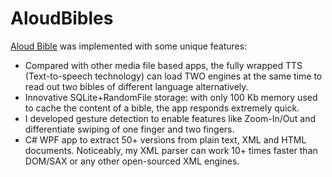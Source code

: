 # AloudBibles


[Aloud Bible](https://play.google.com/store/apps/details?id=com.alouder.bibles ) was implemented with some unique features:
* Compared with other media file based apps, the fully wrapped TTS (Text-to-speech technology) can load TWO engines at the same time to read out two bibles of different language alternatively.
* Innovative SQLite+RandomFile storage: with only 100 Kb memory used to cache the content of a bible, the app responds extremely quick.
* I developed gesture detection to enable features like Zoom-In/Out and differentiate swiping of one finger and two fingers.
* C# WPF app to extract 50+ versions from plain text, XML and HTML documents. Noticeably, my XML parser can work 10+ times faster than DOM/SAX or any other open-sourced XML engines.

